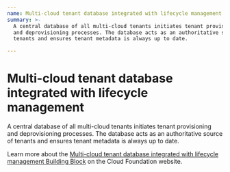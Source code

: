 ```yaml
---
name: Multi-cloud tenant database integrated with lifecycle management
summary: >-
  A central database of all multi-cloud tenants initiates tenant provisioning
  and deprovisioning processes. The database acts as an authoritative source of
  tenants and ensures tenant metadata is always up to date.

---
```


# Multi-cloud tenant database integrated with lifecycle management

A central database of all multi-cloud tenants initiates tenant provisioning and deprovisioning processes. The database acts as an authoritative source of tenants and ensures tenant metadata is always up to date.

Learn more about the [Multi-cloud tenant database integrated with lifecycle management Building Block](https://cloudfoundation.meshcloud.io/maturity-model/tenant-management/multi-cloud-tenant-database-integrated-with-lifecycle-management.html) on the Cloud Foundation website.
